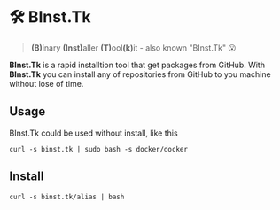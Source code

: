 # 🛠️ BInst.Tk

> <b>(B)</b>inary <b>(Inst)</b>aller <b>(T)</b>ool<b>(k)</b>it - also known "BInst.Tk" 😮

**BInst.Tk** is a rapid installtion tool that get packages from GitHub. With **BInst.Tk** you can install any of repositories from GitHub to you machine without lose of time.

## Usage 

BInst.Tk could be used without install, like this

```shell
curl -s binst.tk | sudo bash -s docker/docker
```

## Install

```shell
curl -s binst.tk/alias | bash
```
